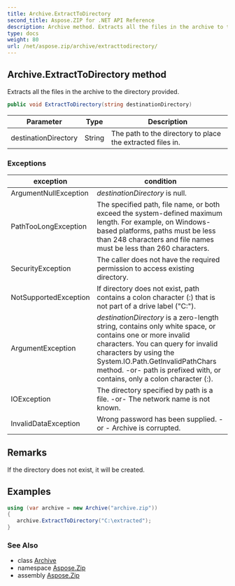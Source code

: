 ```yaml
---
title: Archive.ExtractToDirectory
second_title: Aspose.ZIP for .NET API Reference
description: Archive method. Extracts all the files in the archive to the directory provided
type: docs
weight: 80
url: /net/aspose.zip/archive/extracttodirectory/
---
```

## Archive.ExtractToDirectory method

Extracts all the files in the archive to the directory provided.

```csharp
public void ExtractToDirectory(string destinationDirectory)
```

| Parameter | Type | Description |
| --- | --- | --- |
| destinationDirectory | String | The path to the directory to place the extracted files in. |

### Exceptions

| exception | condition |
| --- | --- |
| ArgumentNullException | *destinationDirectory* is null. |
| PathTooLongException | The specified path, file name, or both exceed the system-defined maximum length. For example, on Windows-based platforms, paths must be less than 248 characters and file names must be less than 260 characters. |
| SecurityException | The caller does not have the required permission to access existing directory. |
| NotSupportedException | If directory does not exist, path contains a colon character (:) that is not part of a drive label ("C:\"). |
| ArgumentException | *destinationDirectory* is a zero-length string, contains only white space, or contains one or more invalid characters. You can query for invalid characters by using the System.IO.Path.GetInvalidPathChars method. -or- path is prefixed with, or contains, only a colon character (:). |
| IOException | The directory specified by path is a file. -or- The network name is not known. |
| InvalidDataException | Wrong password has been supplied. - or - Archive is corrupted. |

## Remarks

If the directory does not exist, it will be created.

## Examples

```csharp
using (var archive = new Archive("archive.zip")) 
{ 
   archive.ExtractToDirectory("C:\extracted");
}
```

### See Also

* class [Archive](../)
* namespace [Aspose.Zip](../../archive/)
* assembly [Aspose.Zip](../../../)


